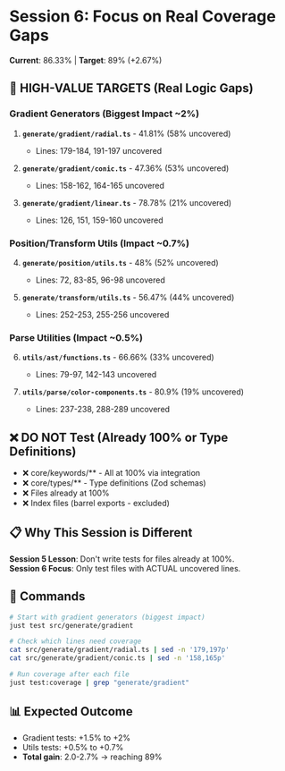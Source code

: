 # Session 6: Focus on Real Coverage Gaps

**Current**: 86.33% | **Target**: 89% (+2.67%)

## 🎯 HIGH-VALUE TARGETS (Real Logic Gaps)

### Gradient Generators (Biggest Impact ~2%)
1. **`generate/gradient/radial.ts`** - 41.81% (58% uncovered)
   - Lines: 179-184, 191-197 uncovered
   
2. **`generate/gradient/conic.ts`** - 47.36% (53% uncovered)
   - Lines: 158-162, 164-165 uncovered
   
3. **`generate/gradient/linear.ts`** - 78.78% (21% uncovered)
   - Lines: 126, 151, 159-160 uncovered

### Position/Transform Utils (Impact ~0.7%)
4. **`generate/position/utils.ts`** - 48% (52% uncovered)
   - Lines: 72, 83-85, 96-98 uncovered
   
5. **`generate/transform/utils.ts`** - 56.47% (44% uncovered)
   - Lines: 252-253, 255-256 uncovered

### Parse Utilities (Impact ~0.5%)
6. **`utils/ast/functions.ts`** - 66.66% (33% uncovered)
   - Lines: 79-97, 142-143 uncovered

7. **`utils/parse/color-components.ts`** - 80.9% (19% uncovered)
   - Lines: 237-238, 288-289 uncovered

## ❌ DO NOT Test (Already 100% or Type Definitions)

- ❌ core/keywords/** - All at 100% via integration
- ❌ core/types/** - Type definitions (Zod schemas)
- ❌ Files already at 100%
- ❌ Index files (barrel exports - excluded)

## 📋 Why This Session is Different

**Session 5 Lesson**: Don't write tests for files already at 100%.  
**Session 6 Focus**: Only test files with ACTUAL uncovered lines.

## 🔧 Commands

```bash
# Start with gradient generators (biggest impact)
just test src/generate/gradient

# Check which lines need coverage
cat src/generate/gradient/radial.ts | sed -n '179,197p'
cat src/generate/gradient/conic.ts | sed -n '158,165p'

# Run coverage after each file
just test:coverage | grep "generate/gradient"
```

## 📊 Expected Outcome

- Gradient tests: +1.5% to +2%
- Utils tests: +0.5% to +0.7%
- **Total gain**: 2.0-2.7% → reaching 89%

